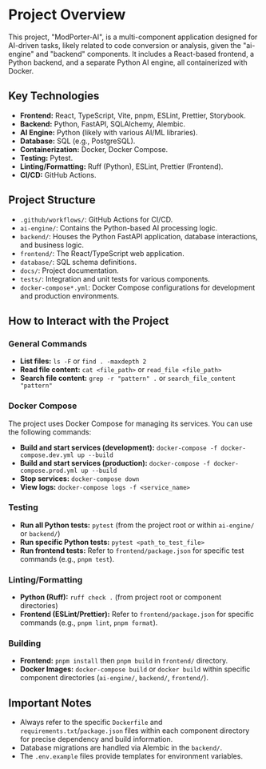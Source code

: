 # Project Overview

This project, "ModPorter-AI", is a multi-component application designed for AI-driven tasks, likely related to code conversion or analysis, given the "ai-engine" and "backend" components. It includes a React-based frontend, a Python backend, and a separate Python AI engine, all containerized with Docker.

## Key Technologies

*   **Frontend:** React, TypeScript, Vite, pnpm, ESLint, Prettier, Storybook.
*   **Backend:** Python, FastAPI, SQLAlchemy, Alembic.
*   **AI Engine:** Python (likely with various AI/ML libraries).
*   **Database:** SQL (e.g., PostgreSQL).
*   **Containerization:** Docker, Docker Compose.
*   **Testing:** Pytest.
*   **Linting/Formatting:** Ruff (Python), ESLint, Prettier (Frontend).
*   **CI/CD:** GitHub Actions.

## Project Structure

*   `.github/workflows/`: GitHub Actions for CI/CD.
*   `ai-engine/`: Contains the Python-based AI processing logic.
*   `backend/`: Houses the Python FastAPI application, database interactions, and business logic.
*   `frontend/`: The React/TypeScript web application.
*   `database/`: SQL schema definitions.
*   `docs/`: Project documentation.
*   `tests/`: Integration and unit tests for various components.
*   `docker-compose*.yml`: Docker Compose configurations for development and production environments.

## How to Interact with the Project

### General Commands

*   **List files:** `ls -F` or `find . -maxdepth 2`
*   **Read file content:** `cat <file_path>` or `read_file <file_path>`
*   **Search file content:** `grep -r "pattern" .` or `search_file_content "pattern"`

### Docker Compose

The project uses Docker Compose for managing its services. You can use the following commands:

*   **Build and start services (development):** `docker-compose -f docker-compose.dev.yml up --build`
*   **Build and start services (production):** `docker-compose -f docker-compose.prod.yml up --build`
*   **Stop services:** `docker-compose down`
*   **View logs:** `docker-compose logs -f <service_name>`

### Testing

*   **Run all Python tests:** `pytest` (from the project root or within `ai-engine/` or `backend/`)
*   **Run specific Python tests:** `pytest <path_to_test_file>`
*   **Run frontend tests:** Refer to `frontend/package.json` for specific test commands (e.g., `pnpm test`).

### Linting/Formatting

*   **Python (Ruff):** `ruff check .` (from project root or component directories)
*   **Frontend (ESLint/Prettier):** Refer to `frontend/package.json` for specific commands (e.g., `pnpm lint`, `pnpm format`).

### Building

*   **Frontend:** `pnpm install` then `pnpm build` in `frontend/` directory.
*   **Docker Images:** `docker-compose build` or `docker build` within specific component directories (`ai-engine/`, `backend/`, `frontend/`).

## Important Notes

*   Always refer to the specific `Dockerfile` and `requirements.txt`/`package.json` files within each component directory for precise dependency and build information.
*   Database migrations are handled via Alembic in the `backend/`.
*   The `.env.example` files provide templates for environment variables.